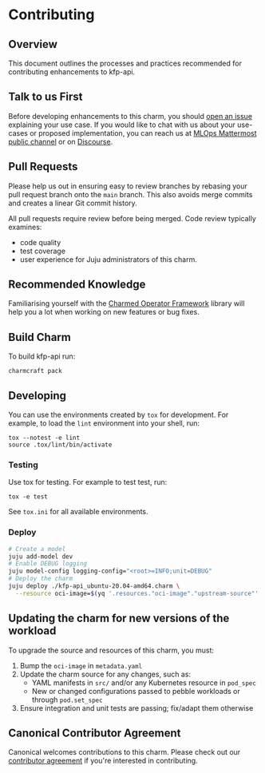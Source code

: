 # Contributing

## Overview

This document outlines the processes and practices recommended for contributing enhancements to kfp-api.

## Talk to us First

Before developing enhancements to this charm, you should [open an issue](/../../issues) explaining your use case. If you would like to chat with us about your use-cases or proposed implementation, you can reach us at [MLOps Mattermost public channel](https://chat.charmhub.io/charmhub/channels/mlops-documentation) or on [Discourse](https://discourse.charmhub.io/).

## Pull Requests

Please help us out in ensuring easy to review branches by rebasing your pull request branch onto the `main` branch. This also avoids merge commits and creates a linear Git commit history.

All pull requests require review before being merged. Code review typically examines:
  - code quality
  - test coverage
  - user experience for Juju administrators of this charm.

## Recommended Knowledge

Familiarising yourself with the [Charmed Operator Framework](https://juju.is/docs/sdk) library will help you a lot when working on new features or bug fixes.

## Build Charm

To build kfp-api run:

```shell
charmcraft pack
```

## Developing

You can use the environments created by `tox` for development. For example, to load the `lint` environment into your shell, run:

```shell
tox --notest -e lint
source .tox/lint/bin/activate
```

### Testing

Use tox for testing. For example to test test, run:

```shell
tox -e test
```

See `tox.ini` for all available environments.

### Deploy

```bash
# Create a model
juju add-model dev
# Enable DEBUG logging
juju model-config logging-config="<root>=INFO;unit=DEBUG"
# Deploy the charm
juju deploy ./kfp-api_ubuntu-20.04-amd64.charm \
  --resource oci-image=$(yq '.resources."oci-image"."upstream-source"' metadata.yaml)
```

## Updating the charm for new versions of the workload

To upgrade the source and resources of this charm, you must:

1. Bump the `oci-image` in `metadata.yaml`
1. Update the charm source for any changes, such as:
    - YAML manifests in `src/` and/or any Kubernetes resource in `pod_spec`
    - New or changed configurations passed to pebble workloads or through `pod.set_spec`
1. Ensure integration and unit tests are passing; fix/adapt them otherwise

## Canonical Contributor Agreement

Canonical welcomes contributions to this charm. Please check out our [contributor agreement](https://ubuntu.com/legal/contributors) if you're interested in contributing.